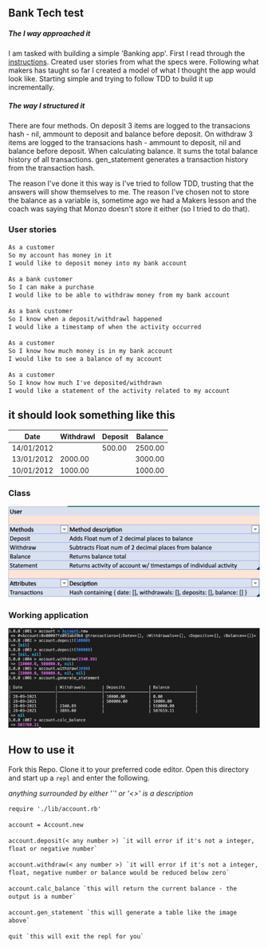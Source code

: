 ## Bank Tech test

##### The I way approached it

I am tasked with building a simple 'Banking app'.
First I read through the [instructions](https://github.com/makersacademy/course/blob/main/individual_challenges/bank_tech_test.md).
Created user stories from what the specs were.
Following what makers has taught so far I created a model of what I thought the app would look like.
Starting simple and trying to follow TDD to build it up incrementally.

##### The way I structured it

There are four methods.
On deposit 3 items are logged to the transacions hash - nil, ammount to deposit and balance before deposit.
On withdraw 3 items are logged to the transacions hash -  ammount to deposit, nil and balance before deposit.
When calculating balance. It sums the total balance history of all transactions.
gen_statement generates a transaction history from the transaction hash.

The reason I've done it this way is I've tried to follow TDD, trusting that the answers will show themselves to me.
The reason I've chosen not to store the balance as a variable is, sometime ago we had a Makers lesson and the coach
was saying that Monzo doesn't store it either (so I tried to do that).

### User stories

````
As a customer
So my account has money in it
I would like to deposit money into my bank account

As a bank customer
So I can make a purchase
I would like to be able to withdraw money from my bank account

As a bank customer
So I know when a deposit/withdrawl happened
I would like a timestamp of when the activity occurred

As a customer
So I know how much money is in my bank account
I would like to see a balance of my account

As a customer
So I know how much I've deposited/withdrawn
I would like a statement of the activity related to my account
````

## it should look something like this

| Date               | Withdrawl          | Deposit            | Balance            |
|--------------------|--------------------|--------------------|--------------------|
| 14/01/2012         |                    | 500.00             | 2500.00            |
| 13/01/2012         | 2000.00            |                    | 3000.00            |
| 10/01/2012         | 1000.00            |                    | 1000.00            |

### Class

![User class](screenshots/class_model.png)

### Working application

![Working application](screenshots/working_app.png)

## How to use it

Fork this Repo. Clone it to your preferred code editor.
Open this directory and start up a `repl` and enter the following.

*anything surrounded by either '`' or '<>' is a description*

````
require './lib/account.rb'

account = Account.new

account.deposit(< any number >) `it will error if it's not a integer, float or negative number`

account.withdraw(< any number >) `it will error if it's not a integer, float, negative number or balance would be reduced below zero`

account.calc_balance `this will return the current balance - the output is a number`

account.gen_statement `this will generate a table like the image above`

quit `this will exit the repl for you`

````

